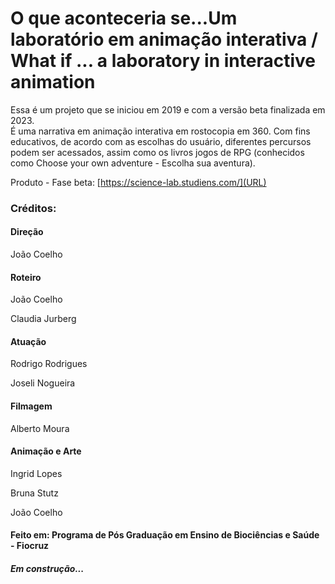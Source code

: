 # O que aconteceria se...Um laboratório em animação interativa /  What if ... a laboratory in interactive animation 

Essa é um projeto que se iniciou em 2019 e com a versão beta finalizada em 2023. <br>
É uma narrativa em animação interativa em rostocopia em 360. 
Com fins educativos, de acordo com as escolhas do usuário, diferentes percursos podem ser acessados, assim como os livros jogos de RPG (conhecidos como Choose your own adventure - Escolha sua aventura).<br>

Produto - Fase beta: [https://science-lab.studiens.com/](URL)


### Créditos: 
#### Direção 
<p> João Coelho </p>

#### Roteiro 
<p> João Coelho </p>

<p> Claudia Jurberg </p> 

#### Atuação 
<p> Rodrigo Rodrigues </p>
<p> Joseli Nogueira </p> 

#### Filmagem 
<p>Alberto Moura</p>

#### Animação e Arte
<p> Ingrid Lopes </p>
<p >Bruna Stutz </p>
<p> João Coelho </p>

#### Feito em: Programa de Pós Graduação em Ensino de Biociências e Saúde - Fiocruz

##### Em construção...




